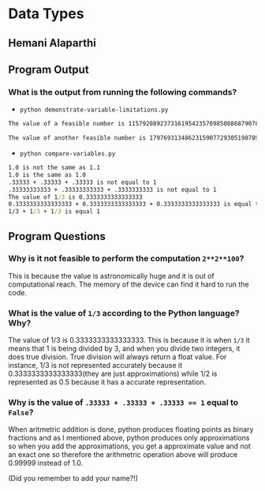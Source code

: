 # Data Types

## Hemani Alaparthi

## Program Output

### What is the output from running the following commands?

- `python demonstrate-variable-limitations.py`

```cmd
The value of a feasible number is 115792089237316195423570985008687907853269984665640564039457584007913129639936

The value of another feasible number is 179769313486231590772930519078902473361797697894230657273430081157732675805500963132708477322407536021120113879871393357658789768814416622492847430639474124377767893424865485276302219601246094119453082952085005768838150682342462881473913110540827237163350510684586298239947245938479716304835356329624224137216
```

- `python compare-variables.py`

```cmd
1.0 is not the same as 1.1
1.0 is the same as 1.0
.33333 + .33333 + .33333 is not equal to 1
.33333333333 + .33333333333 + .3333333333 is not equal to 1
The value of 1/3 is 0.3333333333333333
0.3333333333333333 + 0.3333333333333333 + 0.3333333333333333 is equal to 1
1/3 + 1/3 + 1/3 is equal 1
```

## Program Questions

### Why is it not feasible to perform the computation `2**2**100`?

This is because the value is astronomically huge and it is out of computational reach. The memory of the device can find it hard to run the code.

### What is the value of `1/3` according to the Python language? Why?

The value of 1/3 is 0.3333333333333333. This is because it is when `1/3` it means that 1 is being divided by 3, and when you divide two integers, it does true division. True division will always return a float value. For instance, 1/3 is not represented accurately because it 0.3333333333333333(they are just approximations) while 1/2 is represented as 0.5 because it has a accurate representation.

### Why is the value of `.33333 + .33333 + .33333 == 1` equal to `False`?

When aritmetric addition is done, python produces floating points as binary fractions and as I mentioned above, python produces only approximations so when you add the approximations, you get a approximate value and not an exact one so therefore the arithmetric operation above will produce 0.99999 instead of 1.0.

(Did you remember to add your name?!)